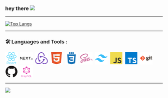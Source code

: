 
### hey there <img src="https://media.giphy.com/media/hvRJCLFzcasrR4ia7z/giphy.gif" width="30px"/>
---
[![Top Langs](https://github-readme-stats.vercel.app/api/top-langs/?username=aleksem07&layout=compact&theme=vision-friendly-dark)](https://github.com/anuraghazra/github-readme-stats)

---
### 🛠️ Languages and Tools :
<div>
  <img src="https://github.com/devicons/devicon/blob/master/icons/react/react-original-wordmark.svg" title="React" alt="React" width="40" height="40"/>&nbsp;
  <img src="https://github.com/devicons/devicon/raw/master/icons/nextjs/nextjs-original-wordmark.svg" title="NextJS" alt="NextJS" width="40" height="40">&nbsp;
  <img src="https://github.com/devicons/devicon/blob/master/icons/redux/redux-original.svg" title="Redux" alt="Redux " width="40" height="40"/>&nbsp;
  <img src="https://github.com/devicons/devicon/blob/master/icons/html5/html5-original.svg" title="HTML5" alt="HTML" width="40" height="40"/>&nbsp;
  <img src="https://github.com/devicons/devicon/blob/master/icons/css3/css3-plain-wordmark.svg"  title="CSS3" alt="CSS" width="40" height="40"/>&nbsp;
  <img src="https://github.com/devicons/devicon/raw/master/icons/sass/sass-original.svg" title="SASS" alt="SASS" width="40" height="40">&nbsp;
    <img src="https://github.com/devicons/devicon/blob/master/icons/tailwindcss/tailwindcss-plain.svg" title="Tailwindcss" width="40" height="40">&nbsp;
  <img src="https://github.com/devicons/devicon/blob/master/icons/javascript/javascript-original.svg" title="JavaScript" alt="JavaScript" width="40" height="40"/>&nbsp;
  <img src="https://github.com/devicons/devicon/raw/master/icons/typescript/typescript-original.svg"  title="Git"  title="TypeScript" alt="TypeScript" width="40" height="40"/>&nbsp;
  <img src="https://github.com/devicons/devicon/blob/master/icons/git/git-original-wordmark.svg" title="Git"  alt="Git" width="40" height="40"/>&nbsp;
  <img src="https://github.com/devicons/devicon/raw/master/icons/github/github-original.svg" title="GitHub" width="40" height="40">&nbsp;
  <img src="https://github.com/devicons/devicon/raw/master/icons/graphql/graphql-plain-wordmark.svg" title="Graphql" alt="Graphql" width="40" height="40">&nbsp;
</div>

---

[![](https://visitcount.itsvg.in/api?id=aleksem07&label=Profile%20Views&color=12&icon=5&pretty=true)](https://visitcount.itsvg.in)

<!--
**aleksem07/aleksem07** is a ✨ _special_ ✨ repository because its `README.md` (this file) appears on your GitHub profile.

Here are some ideas to get you started:

- 🔭 I’m currently working on ...
- 🌱 I’m currently learning ...
- 👯 I’m looking to collaborate on ...
- 🤔 I’m looking for help with ...
- 💬 Ask me about ...
- 📫 How to reach me: ...
- 😄 Pronouns: ...
- ⚡ Fun fact: ...
-->
